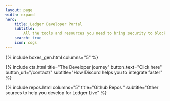 ```yaml
---
layout: page
width: expand
hero:
    title: Ledger Developer Portal
    subtitle:
        All the tools and resources you need to bring security to blockchain users
    search: true
    icon: cogs
---
```


{% include boxes_gen.html columns="5" %}

<!-- <div class="uk-visible@m">
{% include home-video.html %}
</div>
 -->
{% include cta.html title="The Developer journey" button_text="Click here" button_url="/contact/" subtitle="How Discord helps you to integrate faster" %}

<div class="uk-visible@m">
{% include repos.html columns="5" title="Github Repos " subtitle="Other sources to help you develop for Ledger Live" %}
</div>
